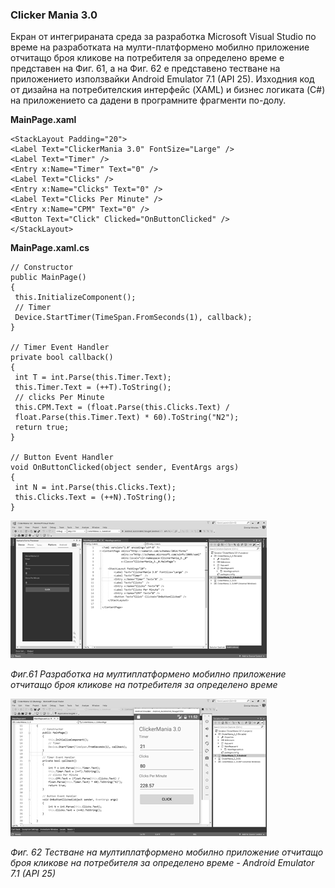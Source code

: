 ### Clicker Mania 3.0

Екран от интегрираната среда за разработка Microsoft Visual Studio по време на разработката на мулти-платформено мобилно приложение отчитащо броя кликове на потребителя за определено време е представен на Фиг. 61, а на Фиг. 62 е представено тестване на приложението използвайки Android Emulator 7.1 \(API 25\). Изходния код от дизайна на потребителския интерфейс \(XAML\) и бизнес логиката \(C\#\) на приложението са дадени в програмните фрагменти по-долу.

**MainPage.xaml**

```
<StackLayout Padding="20">
<Label Text="ClickerMania 3.0" FontSize="Large" />
<Label Text="Timer" />
<Entry x:Name="Timer" Text="0" />
<Label Text="Clicks" />
<Entry x:Name="Clicks" Text="0" />
<Label Text="Clicks Per Minute" />
<Entry x:Name="CPM" Text="0" />
<Button Text="Click" Clicked="OnButtonClicked" />
</StackLayout>
```

**MainPage.xaml.cs**

```
// Constructor
public MainPage()
{
 this.InitializeComponent();
 // Timer
 Device.StartTimer(TimeSpan.FromSeconds(1), callback);
}

// Timer Event Handler
private bool callback()
{
 int T = int.Parse(this.Timer.Text);
 this.Timer.Text = (++T).ToString();
 // clicks Per Minute
 this.CPM.Text = (float.Parse(this.Clicks.Text) /
 float.Parse(this.Timer.Text) * 60).ToString("N2");
 return true;
}

// Button Event Handler
void OnButtonClicked(object sender, EventArgs args)
{
 int N = int.Parse(this.Clicks.Text);
 this.Clicks.Text = (++N).ToString();
}
```

![](/chapter2/40.png)

_Фиг.61 Разработка на мултиплатформено мобилно приложение отчитащо броя кликове на потребителя за определено време_

![](/chapter2/41.png)

_Фиг. 62 Тестване на мултиплатформено мобилно приложение отчитащо броя кликове на потребителя за определено време - Android Emulator 7.1 \(API 25\)_

